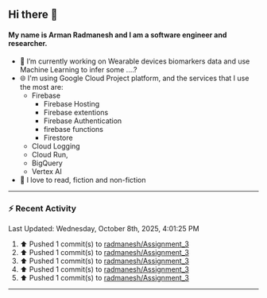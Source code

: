## Hi there 👋

#### My name is Arman Radmanesh and I am a software engineer and researcher.

- 🔭 I’m currently working on Wearable devices biomarkers data and use Machine Learning to infer some ....?
- 🌐 I'm using Google Cloud Project platform, and the services that I use the most are:
  - Firebase
     - Firebase Hosting
     - Firebase extentions 
     - Firebase Authentication
     - firebase functions
     - Firestore
  - Cloud Logging
  - Cloud Run,
  - BigQuery
  - Vertex AI
- 📖 I love to read, fiction and non-fiction

---

### :zap: Recent Activity

<!--START_SECTION:activity-->
<!--END_SECTION:activity-->

<!--RECENT_ACTIVITY:last_update-->
Last Updated: Wednesday, October 8th, 2025, 4:01:25 PM
<!--RECENT_ACTIVITY:last_update_end-->

<!--RECENT_ACTIVITY:start-->
1. ⬆️ Pushed 1 commit(s) to [radmanesh/Assignment_3](https://github.com/radmanesh/Assignment_3)
2. ⬆️ Pushed 1 commit(s) to [radmanesh/Assignment_3](https://github.com/radmanesh/Assignment_3)
3. ⬆️ Pushed 1 commit(s) to [radmanesh/Assignment_3](https://github.com/radmanesh/Assignment_3)
4. ⬆️ Pushed 1 commit(s) to [radmanesh/Assignment_3](https://github.com/radmanesh/Assignment_3)
5. ⬆️ Pushed 1 commit(s) to [radmanesh/Assignment_3](https://github.com/radmanesh/Assignment_3)
<!--RECENT_ACTIVITY:end-->

---

<!--
**radmanesh/radmanesh** is a ✨ _special_ ✨ repository because its `README.md` (this file) appears on your GitHub profile.

Here are some ideas to get you started:

- 🔭 I’m currently working on ...
- 🌱 I’m currently learning ...
- 👯 I’m looking to collaborate on ...
- 🤔 I’m looking for help with ...
- 💬 Ask me about ...
- 📫 How to reach me: ...
- 😄 Pronouns: ...
- ⚡ Fun fact: ...
-->
